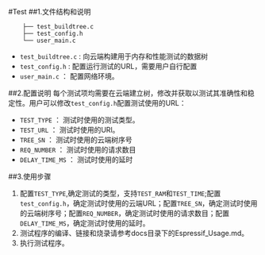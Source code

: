 #Test
##1.文件结构和说明

	
    	├── test_buildtree.c
    	├── test_config.h
    	└── user_main.c
    

*	`test_buildtree.c` : 向云端构建用于内存和性能测试的数据树
*	`test_config.h` : 配置运行测试的URL，需要用户自行配置
*	`user_main.c` ： 配置网络环境。


##2.配置说明
每个测试项均需要在云端建立树，修改并获取以测试其准确性和稳定性。用户可以修改`test_config.h`配置测试使用的URL：

- `TEST_TYPE` ： 测试时使用的测试类型。
- `TEST_URL` ： 测试时使用的URl。
- `TREE_SN`  ： 测试时使用的云端树序号
- `REQ_NUMBER` ： 测试时使用的请求数目
- `DELAY_TIME_MS` ： 测试时使用的延时

##3.使用步骤
1. 配置`TEST_TYPE`,确定测试的类型，支持`TEST_RAM`和`TEST_TIME`;配置`test_config.h`，确定测试时使用的云端URL；配置`TREE_SN`，确定测试时使用的云端树序号；配置`REQ_NUMBER`，确定测试时使用的请求数目；配置`DELAY_TIME_MS`，确定测试时使用的延时。
2. 测试程序的编译、链接和烧录请参考docs目录下的Espressif_Usage.md。
3. 执行测试程序。


